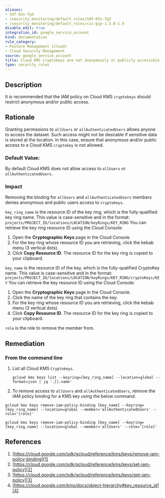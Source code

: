 ```yaml
---
aliases:
- 5df-63s-7g3
- /security_monitoring/default_rules/5df-63s-7g3
- /security_monitoring/default_rules/cis-gcp-1.3.0-1.9
disable_edit: true
integration_id: google_service_account
kind: documentation
rule_category:
- Posture Management (Cloud)
- Cloud Security Management
source: google_service_account
title: Cloud KMS cryptokeys are not anonymously or publicly accessible
type: security_rules
---
```


## Description

It is recommended that the IAM policy on Cloud KMS `cryptokeys` should restrict anonymous and/or public access.

## Rationale

Granting permissions to `allUsers` or `allAuthenticatedUsers` allows anyone to access the
dataset. Such access might not be desirable if sensitive data is stored at the location. In this
case, ensure that anonymous and/or public access to a Cloud KMS `cryptokey` is not
allowed.

### Default Value:
By default Cloud KMS does not allow access to `allUsers` or `allAuthenticatedUsers`.

### Impact
Removing the binding for `allUsers` and `allAuthenticatedUsers` members denies anonymous and public users access to `cryptokeys`.

`key_ring_name` is the resource ID of the key ring, which is the fully-qualified key ring name. This value is case-sensitive and in the format: `projects/PROJECT_ID/locations/LOCATION/keyRings/KEY_RING`
You can retrieve the key ring resource ID using the Cloud Console:

1. Open the **Cryptographic Keys** page in the Cloud Console.
2. For the key ring whose resource ID you are retrieving, click the kebab menu (3 vertical dots).
3. Click **Copy Resource ID**. The resource ID for the key ring is copied to your clipboard.

`key_name` is the resource ID of the key, which is the fully-qualified CryptoKey name. This value is case-sensitive and in the format: `projects/PROJECT_ID/locations/LOCATION/keyRings/KEY_RING/cryptoKeys/KEY`
You can retrieve the key resource ID using the Cloud Console:

1. Open the **Cryptographic Keys** page in the Cloud Console.
2. Click the name of the key ring that contains the key.
3. For the key ring whose resource ID you are retrieving, click the kebab menu (3 vertical dots).
4. Click **Copy Resource ID**. The resource ID for the key ring is copied to your clipboard.

`role` is the role to remove the member from.

## Remediation

### From the command line

1. List all Cloud KMS `Cryptokeys`.
   ```
   gcloud kms keys list --keyring=[key_ring_name] --location=global --format=json | jq '.[].name'
   ```
2.  To remove access to `allUsers` and `allAuthenticatedUsers`, remove the IAM policy binding for a KMS key using the below command.
   ```
   gcloud kms keys remove-iam-policy-binding [key_name] --keyring=[key_ring_name] --location=global --member='allAuthenticatedUsers' --role='[role]'

   gcloud kms keys remove-iam-policy-binding [key_name] --keyring=[key_ring_name] --location=global --member='allUsers' --role='[role]'
   ```

## References

1. [https://cloud.google.com/sdk/gcloud/reference/kms/keys/remove-iam-policy-binding][1]
2. [https://cloud.google.com/sdk/gcloud/reference/kms/keys/set-iam-policy][2]
3. [https://cloud.google.com/sdk/gcloud/reference/kms/keys/get-iam-policy][3]
4. [https://cloud.google.com/kms/docs/object-hierarchy#key_resource_id][4]

[1]: https://cloud.google.com/sdk/gcloud/reference/kms/keys/remove-iam-policy-binding
[2]: https://cloud.google.com/sdk/gcloud/reference/kms/keys/set-iam-policy
[3]: https://cloud.google.com/sdk/gcloud/reference/kms/keys/get-iam-policy
[4]: https://cloud.google.com/kms/docs/object-hierarchy#key_resource_id
